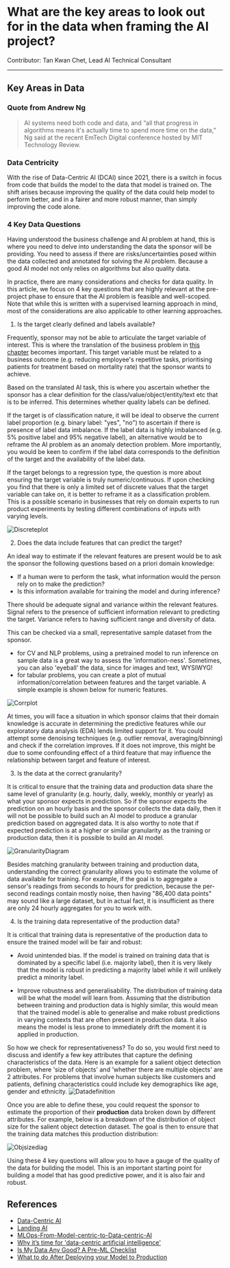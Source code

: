 # What are the key areas to look out for in the data when framing the AI project?
Contributor: Tan Kwan Chet, Lead AI Technical Consultant

---
## Key Areas in Data

### Quote from Andrew Ng
> AI systems need both code and data, and “all that progress in algorithms means it's actually time to spend more time on the data,” Ng said at the recent EmTech Digital conference hosted by MIT Technology Review.

### Data Centricity
With the rise of Data-Centric AI (DCAI) since 2021, there is a switch in focus from code that builds the model to the data that model is trained on. The shift arises because improving the quality of the data could help model to perform better, and in a fairer and more robust manner, than simply improving the code alone. 

### 4 Key Data Questions
Having understood the business challenge and AI problem at hand, this is where you need to delve into understanding the data the sponsor will be providing. You need to assess if there are risks/uncertainties posed within the data collected and annotated for solving the AI problem. Because a good AI model not only relies on algorithms but also quality data.

In practice, there are many considerations and checks for data quality. In this article, we focus on 4 key questions that are highly relevant at the pre-project phase to ensure that the AI problem is feasible and well-scoped. Note that while this is written with a supervised learning approach in mind, most of the considerations are also applicable to other learning approaches.

1. Is the target clearly defined and labels available?

Frequently, sponsor may not be able to articulate the target variable of interest. This is where the translation of the business problem in [this chapter](https://aisingapore.github.io/handbook-staging/book/1-pre-project-phase/business_challenge_2_ai_problem.html) becomes important.  This target variable must be related to a business outcome (e.g. reducing employee's repetitive tasks, prioritising patients for treatment based on mortality rate) that the sponsor wants to achieve.

Based on the translated AI task, this is where you ascertain whether the sponsor has a clear definition for the class/value/object/entity/text etc that is to be inferred. This determines whether quality labels can be defined. 

If the target is of classification nature, it will be ideal to observe the current label proportion (e.g. binary label: "yes", "no") to ascertain if there is presence of label data imbalance. If the label data is highly imbalanced (e.g. 5% positive label and 95% negative label), an alternative would be to reframe the AI problem as an anomaly detection problem. More importantly, you would be keen to confirm if the label data corresponds to the definition of the target and the availability of the label data. 

If the target belongs to a regression type, the question is more about ensuring the target variable is truly numeric/continuous. If upon checking you find that there is only a limited set of discrete values that the target variable can take on, it is better to reframe it as a classification problem. This is a possible scenario in businesses that rely on domain experts to run product experiments by testing different combinations of inputs with varying levels.

![Discreteplot](../assets/images/charts/discreteplot_chart.png)  

2. Does the data include features that can predict the target?

An ideal way to estimate if the relevant features are present would be to ask the sponsor the following questions based on a priori domain knowledge: 

- If a human were to perform the task, what information would the person rely on to make the prediction? 
- Is this information available for training the model and during inference?

There should be adequate signal and variance within the relevant features. Signal refers to the presence of sufficient information relevant to predicting the target. Variance refers to having sufficient range and diversity of data.

This can be checked via a small, representative sample dataset from the sponsor.

- for CV and NLP problems, using a pretrained model to run inference on sample data is a great way to assess the 'information-ness'. Sometimes, you can also 'eyeball' the data, since for images and text, WYSIWYG!
- for tabular problems, you can create a plot of mutual information/correlation between features and the target variable. A simple example is shown below for numeric features.

![Corrplot](../assets/images/charts/corrplot_chart.png)  

At times, you will face a situation in which sponsor claims that their domain knowledge is accurate in determining the predictive features while our exploratory data analysis (EDA) lends limited support for it. You could attempt some denoising techniques (e.g. outlier removal, averaging/binning) and check if the correlation improves. If it does not improve, this might be due to some confounding effect of a third feature that may influence the relationship between target and feature of interest. 

3. Is the data at the correct granularity?

It is critical to ensure that the training data and production data share the same level of granularity (e.g. hourly, daily, weekly, monthly or yearly) as what your sponsor expects in prediction. So if the sponsor expects the prediction on an hourly basis and the sponsor collects the data daily, then it will not be possible to build such an AI model to produce a granular prediction based on aggregated data. It is also worthy to note that if expected prediction is at a higher or similar granularity as the training or production data, then it is possible to build an AI model. 

![GranularityDiagram](../assets/images/diagrams/granularity_diagram.jpg)  

Besides matching granularity between training and production data, understanding the correct granularity allows you to estimate the volume of data available for training. For example, if the goal is to aggregate a sensor's readings from seconds to hours for prediction, because the per-second readings contain mostly noise, then having "86,400 data points" may sound like a large dataset, but in actual fact, it is insufficient as there are only 24 hourly aggregates for you to work with.

4. Is the training data representative of the production data?

It is critical that training data is representative of the production data to ensure the trained model will be fair and robust:

- Avoid unintended bias. If the model is trained on training data that is dominated by a specific label (i.e. majority label), then it is very likely that the model is robust in predicting a majority label while it will unlikely predict a minority label. 

- Improve robustness and generalisability. The distribution of training data will be what the model will learn from. Assuming that the distribution between training and production data is highly similar, this would mean that the trained model is able to generalise and make robust predictions in varying contexts that are often present in production data. It also means the model is less prone to immediately drift the moment it is applied in production.

So how we check for representativeness? To do so, you would first need to discuss and identify a few key attributes that capture the defining characteristics of the data. Here is an example for a salient object detection problem, where 'size of objects' and 'whether there are multiple objects' are 2 attributes. For problems that involve human subjects like customers and patients, defining characteristics could include key demographics like age, gender and ethnicity.
![Datadefinition](../assets/images/diagrams/data_definition_diagram.jpg)

Once you are able to define these, you could request the sponsor to estimate the proportion of their **production** data broken down by different attributes. For example, below is a breakdown of the distribution of object size for the salient object detection dataset. The goal is then to ensure that the training data matches this production distribution:

![Objsizediag](../assets/images/diagrams/objsize_diagram.jpg)  

Using these 4 key questions will allow you to have a gauge of the quality of the data for building the model. This is an important starting point for building a model that has good predictive power, and it is also fair and robust.


## References 
- [Data-Centric AI](https://datacentricai.org)
- [Landing AI](https://landing.ai/data-centric-ai/)
- [MLOps-From-Model-centric-to-Data-centric-AI](https://www.deeplearning.ai/wp-content/uploads/2021/06/MLOps-From-Model-centric-to-Data-centric-AI.pdf)
- [Why it’s time for 'data-centric artificial intelligence'](https://mitsloan.mit.edu/ideas-made-to-matter/why-its-time-data-centric-artificial-intelligence)
- [Is My Data Any Good? A Pre-ML Checklist](https://services.google.com/fh/files/blogs/data-prep-checklist-ml-bd-wp-v2.pdf)
- [What to do After Deploying your Model to Production](https://www.analyticsvidhya.com/blog/2022/04/what-to-do-after-deploying-your-model-to-production/)